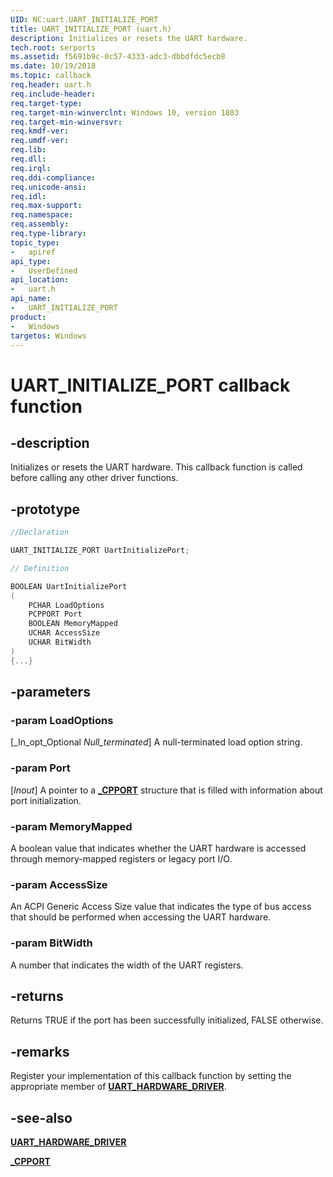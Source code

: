 ```yaml
---
UID: NC:uart.UART_INITIALIZE_PORT
title: UART_INITIALIZE_PORT (uart.h)
description: Initializes or resets the UART hardware.
tech.root: serports
ms.assetid: f5691b9c-0c57-4333-adc3-dbbdfdc5ecb8
ms.date: 10/19/2018
ms.topic: callback
req.header: uart.h
req.include-header:
req.target-type:
req.target-min-winverclnt: Windows 10, version 1803
req.target-min-winversvr:
req.kmdf-ver:
req.umdf-ver:
req.lib:
req.dll:
req.irql:
req.ddi-compliance:
req.unicode-ansi:
req.idl:
req.max-support:
req.namespace:
req.assembly:
req.type-library:
topic_type:
-	apiref
api_type:
-	UserDefined
api_location:
-	uart.h
api_name:
-	UART_INITIALIZE_PORT
product:
-	Windows
targetos: Windows
---
```


# UART_INITIALIZE_PORT callback function

## -description

Initializes or resets the UART hardware. This callback function is called before calling any other driver functions.

## -prototype

```cpp
//Declaration

UART_INITIALIZE_PORT UartInitializePort;

// Definition

BOOLEAN UartInitializePort
(
	PCHAR LoadOptions
	PCPPORT Port
	BOOLEAN MemoryMapped
	UCHAR AccessSize
	UCHAR BitWidth
)
{...}

```

## -parameters

### -param LoadOptions
 [_In_opt_Optional _Null_terminated_] A null-terminated load option string.

### -param Port
[_Inout_] A pointer to a [**_CPPORT**](ns-uart-_cpport.md) structure that is filled with information about port initialization.

### -param MemoryMapped
A boolean value that indicates whether the UART hardware is accessed through memory-mapped registers or legacy port I/O.

### -param AccessSize
An ACPI Generic Access Size value that indicates the type of bus access that should be performed when accessing the UART hardware.

### -param BitWidth
A number that indicates the width of the UART registers.


## -returns

Returns TRUE if the port has been successfully initialized, FALSE otherwise.


## -remarks

Register your implementation of this callback function by setting the appropriate member of [**UART_HARDWARE_DRIVER**](ns-uart-_uart_hardware_driver.md).


## -see-also

[**UART_HARDWARE_DRIVER**](ns-uart-_uart_hardware_driver.md)

[**_CPPORT**](ns-uart-_cpport.md)
